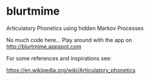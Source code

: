 # blurtmime
Articulatory Phonetics using hidden Markov Processes

No much code here... Play around with the app on http://blurtmime.appspot.com

For some references and inspirations see:

https://en.wikipedia.org/wiki/Articulatory_phonetics
